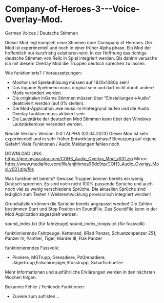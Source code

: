 # Company-of-Heroes-3---Voice-Overlay-Mod.
German Voices / Deutsche Stimmen

Dieser Mod legt komplett neue Stimmen über Comapany of Hereoes. 
Der Mod ist experimentell und noch in einer früher Alpha phase. 
Ein Mod der hoffentlich nur kurzfristig exisitieren wird. In der Hoffnung das richtige deutsche Stimmen von Relic in Spiel integriert werden.
Bis dahinn verusche ich mit diesem Overlay Mod die Truppen deutsch sprechen zu lassen. 



Wie funktionierts? / Voraussetzungen:
- Monitor und Spielauflösung müssen auf 1920x1080p sein!
- Das Ingame Spielmenu muss original sein und darf nicht durch andere Mods verändert werden.
- Die originalen InGame Stimmen müssen über "Einstellungen->Audio" deaktiviert werden (auf 0% stellen).
- Die Mod-Application .exe muss im Hintergrund laufen und die Audio Overlay funktion muss aktiviert sein.
- Die Lautstärke der deutschen Mod Stimmen kann über den Windows Lautstärkemixer verändert werden. 



Neuste Version: 
Version: 0.0.1 ALPHA (02.04.2023) 
Dieser Mod ist sehr experimentell und in sehr früher Entwicklungsphase! Benutzung auf eigene Gefahr!
Viele Funktionen / Audio Meldungen fehlen noch. 

DOWNLOAD LINK: https://gee.myasustor.com/COH3_Audio_Overlay_Mod_v001.zip
Mirror: https://www.mediafire.com/file/anjhhmea96dx9rp/COH3_Audio_Overlay_Mod_v001.zip/file



Was funktioniert bereits?
Gewisse Truppen können bereits ein wenig Deutsch sprechen. Es sind noch nicht 100% passende Sprüche und auch noch viel zu wenig verschiedene Sprüche. Die aktuellen Sprüche sind lediglich zum Testen / Weiterentwicklung provisorisch integriert worden! 

Grundsätzlich können die Sprüche bereits angepasst werden! Die Zahlen bestimmen Start und Stop Position im SoundFile. Das SoundFile kann in der Mod Application abgespielt werden. 

sound_index.txt (für fahrzeuge)
sound_index_troops.txt (für fussvolk)

funktionierende Fahrzeuge:
Kettenrad, 8Rad Panzer, Schuetzenpanzer 251, Panzer IV, Panther, Tiger, Marder III, Flak Panzer

funktionierendes Fussvolk:
- Pioniere, MGTrupp, Grenadiere, PzGrenadiere, Jägertrupp,Falschirmjäger,Stosstrupp, Scharfschuetze

Mehr Informationen und ausführliche Erklärungen werden in den nächsten Wochen folgen. 

Bekannte Fehler / Fehlende Funktionen:
- Zuviele zum auflisten...
